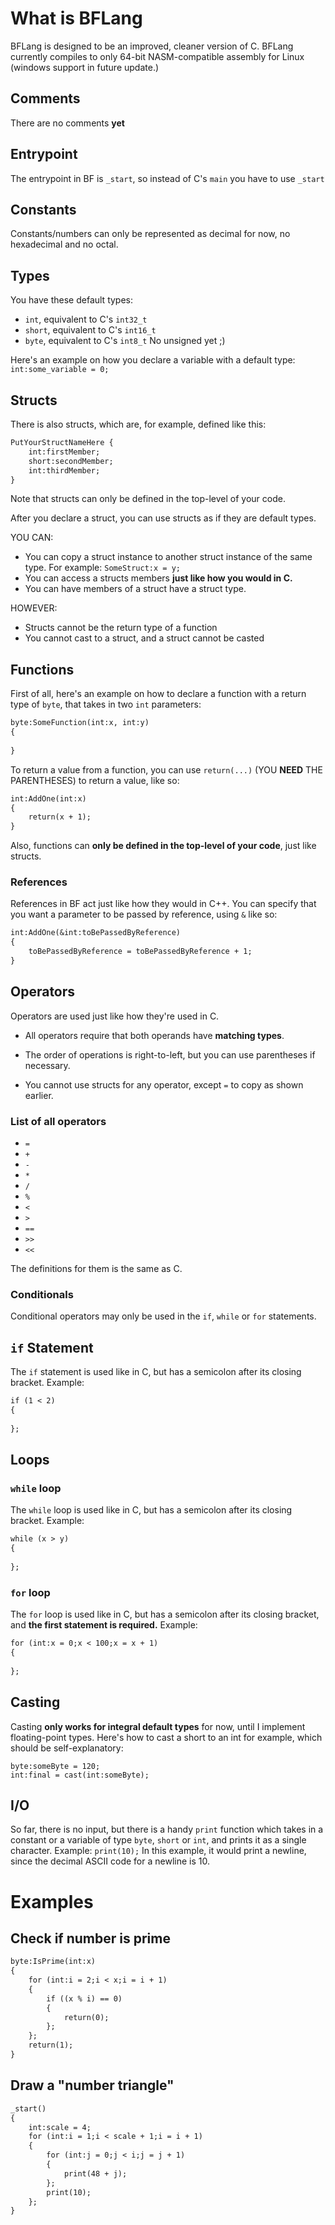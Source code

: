 # What is BFLang
BFLang is designed to be an improved, cleaner version of C.
BFLang currently compiles to only 64-bit NASM-compatible assembly for Linux (windows support in future update.)

## Comments

There are no comments **yet**

## Entrypoint

The entrypoint in BF is `_start`, so instead of C's `main` you have to use `_start`

## Constants

Constants/numbers can only be represented as decimal for now, no hexadecimal and no octal.

## Types

You have these default types:
- `int`, equivalent to C's `int32_t`
- `short`, equivalent to C's `int16_t`
- `byte`, equivalent to C's `int8_t`
No unsigned yet ;)

Here's an example on how you declare a variable with a default type:
`int:some_variable = 0;`

## Structs

There is also structs, which are, for example, defined like this:
```txt
PutYourStructNameHere {
    int:firstMember;
    short:secondMember;
    int:thirdMember;
}
```

Note that structs can only be defined in the top-level of your code.

After you declare a struct, you can use structs as if they are default types.

YOU CAN:
- You can copy a struct instance to another struct instance of the same type. For example:
`SomeStruct:x = y;`
- You can access a structs members **just like how you would in C.**
- You can have members of a struct have a struct type.

HOWEVER:
- Structs cannot be the return type of a function
- You cannot cast to a struct, and a struct cannot be casted

## Functions

First of all, here's an example on how to declare a function with a return type of `byte`, that takes in two `int` parameters:
```txt
byte:SomeFunction(int:x, int:y)
{
    
}
```

To return a value from a function, you can use `return(...)` (YOU **NEED** THE PARENTHESES) to return a value, like so:
```txt
int:AddOne(int:x)
{
    return(x + 1);
}
```

Also, functions can **only be defined in the top-level of your code**, just like structs.

### References

References in BF act just like how they would in C++.
You can specify that you want a parameter to be passed by reference, using `&` like so:
```txt
int:AddOne(&int:toBePassedByReference)
{
    toBePassedByReference = toBePassedByReference + 1;
}
```

## Operators

Operators are used just like how they're used in C.

- All operators require that both operands have **matching types**.

- The order of operations is right-to-left, but you can use parentheses if necessary.

- You cannot use structs for any operator, except `=` to copy as shown earlier.

### List of all operators
- `=`
- `+`
- `-`
- `*`
- `/`
- `%`
- `<`
- `>`
- `==`
- `>>`
- `<<`

The definitions for them is the same as C.

### Conditionals

Conditional operators may only be used in the `if`, `while` or `for` statements.

## `if` Statement

The `if` statement is used like in C, but has a semicolon after its closing bracket. Example:
```txt
if (1 < 2)
{
    
};
```

## Loops

### `while` loop
The `while` loop is used like in C, but has a semicolon after its closing bracket. Example:
```txt
while (x > y)
{
    
};
```

### `for` loop

The `for` loop is used like in C, but has a semicolon after its closing bracket, and **the first statement is required.** Example:
```txt
for (int:x = 0;x < 100;x = x + 1)
{
    
};
```

## Casting

Casting **only works for integral default types** for now, until I implement floating-point types. 
Here's how to cast a short to an int for example, which should be self-explanatory:
```
byte:someByte = 120;
int:final = cast(int:someByte);
```

## I/O
So far, there is no input, but there is a handy `print` function which takes in a constant or a variable of type `byte`, `short` or `int`, and prints it as a single character.
Example:
`print(10);`
In this example, it would print a newline, since the decimal ASCII code for a newline is 10.

# Examples

## Check if number is prime
```txt
byte:IsPrime(int:x)
{
    for (int:i = 2;i < x;i = i + 1)
    {
        if ((x % i) == 0)
        {
            return(0);
        };
    };
    return(1);
}
```
## Draw a "number triangle"
```txt
_start()
{
    int:scale = 4;
    for (int:i = 1;i < scale + 1;i = i + 1)
    {
        for (int:j = 0;j < i;j = j + 1)
        {
            print(48 + j);
        };
        print(10);
    };
}
```
